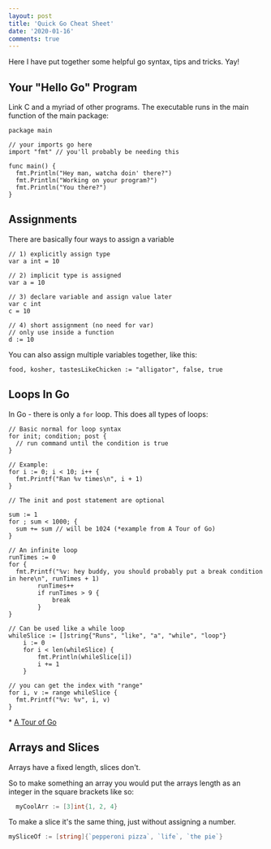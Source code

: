 ```yaml
---
layout: post
title: 'Quick Go Cheat Sheet'
date: '2020-01-16'
comments: true
---
```


Here I have put together some helpful go syntax, tips and tricks. Yay!

## Your "Hello Go" Program

Link C and a myriad of other programs. The executable runs in the main function of the main package:

```
package main

// your imports go here
import "fmt" // you'll probably be needing this

func main() {
  fmt.Println("Hey man, watcha doin' there?")
  fmt.Println("Working on your program?")
  fmt.Println("You there?")
}
```

## Assignments

There are basically four ways to assign a variable

```
// 1) explicitly assign type
var a int = 10

// 2) implicit type is assigned
var a = 10

// 3) declare variable and assign value later
var c int
c = 10

// 4) short assignment (no need for var)
// only use inside a function
d := 10

```

You can also assign multiple variables together, like this:

```
food, kosher, tastesLikeChicken := "alligator", false, true
```

## Loops In Go

In Go - there is only a `for` loop. This does all types of loops:

```
// Basic normal for loop syntax
for init; condition; post {
  // run command until the condition is true
}

// Example:
for i := 0; i < 10; i++ {
  fmt.Printf("Ran %v times\n", i + 1)
}

// The init and post statement are optional

sum := 1
for ; sum < 1000; {
  sum += sum // will be 1024 (*example from A Tour of Go)
}

// An infinite loop
runTimes := 0
for {
  fmt.Printf("%v: hey buddy, you should probably put a break condition in here\n", runTimes + 1)
		runTimes++
		if runTimes > 9 {
			break
		}
}

// Can be used like a while loop
whileSlice := []string{"Runs", "like", "a", "while", "loop"}
	i := 0
	for i < len(whileSlice) {
		fmt.Println(whileSlice[i])
		i += 1
	}

// you can get the index with "range"
for i, v := range whileSlice {
  fmt.Printf("%v: %v", i, v)
}
```

\* [A Tour of Go](https://tour.golang.org/flowcontrol/2)

## Arrays and Slices

Arrays have a fixed length, slices don't.

So to make something an array you would put the arrays length as an integer in the square brackets like so:

```go
  myCoolArr := [3]int{1, 2, 4}
```

To make a slice it's the same thing, just without assigning a number.

```go
mySliceOf := [string]{`pepperoni pizza`, `life`, `the pie`}
```
